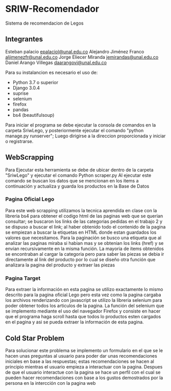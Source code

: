 # SRIW-Recomendador
Sistema de recomendacion de Legos

## Integrantes
Esteban palacio	            epalaciol@unal.edu.co
Alejandro Jiménez Franco	aljimenezfr@unal.edu.co
Jorge Eliecer Miranda	    jemirandas@unal.edu.co
Daniel Arango Villegas	    daarangovi@unal.edu.co

Para su instalancion es necesario el uso de:
- Python 3.7 o superior
- Django 3.0.4
- suprise
- selenium
- firefox
- pandas
- bs4 (beautifulsoup)

Para iniciar el programa se debe ejecutar la consola de comandos en la carpeta SriwLego, y posteriormente ejecutar el comando "python manage.py runserver";
Luego dirigirse a la direccion proporcionada y iniciar o registrarse.

## WebScrapping
Para Ejecutar esta herramienta se debe de ubicar dentro de la carpeta "SriwLego" y ejecutar el comando Python scraper.py
Al ejecutar este comando se buscan los datos  que se mencionan en los items a continuación y actualiza y guarda los productos en la Base de Datos
### Pagina Oficial Lego
Para este web scrapping utilizamos la tecnica aprendida en clase con la libreria bs4 para obtener el codigo html de las paginas web que se querian consultar; se buscaron los links de las categorias pedidas en el trabajo 2  y se dispuso a buscar el link; al haber obtenido todo el contenido de la pagina  se empiezan a buscar la etiquetas en HTML donde estan guardados los valores que necesitamos. 
Para la paginación se busco una etiqueta que al analizar las paginas miraba si habian mas y se obtenian los links (href) y se envian recursivamente en la misma función. La mayoria de items obtenidos se encontraban al cargar la categoria pero para saber las piezas se debia ir directamente al link del producto  por lo cual se diseño otra función  que analizara la pagina del producto y extraer las piezas

### Pagina Target
Para extraer la información en esta pagina se utilizo exactamente lo mismo descrito para la pagina oficial Lego pero esta vez  como la pagina cargaba los archivos renderizando con javascript se utilizo la libreria selenium para poder obtener todos los articulos de la pagina. La función del selenium que se implemento mediante el uso del navegador Firefox y consiste en hacer que el programa haga scroll hasta que todos lo productos esten cargados en el pagina y asi se pueda extraer la información de esta pagina.

## Cold Star Problem
Para solucionar este problema se implemento un formulario  en el que se le hacen unas preguntas al usuario  para poder dar unas recomendaciones iniciales en base a las respuestas; estas recomendaciones se hacen al principio mientras el usuario empieza a interactuar con la pagina. Despues de que el usuario interactue con la pagina se hace un perfil con el cual se pueden hacer recomendaciones con base a los  gustos demostrados por la persona en la intercción con la pagina web
